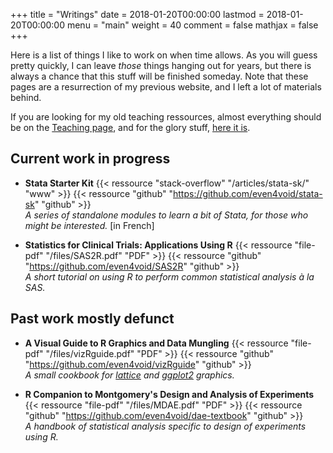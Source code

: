 +++
title = "Writings"
date = 2018-01-20T00:00:00
lastmod = 2018-01-20T00:00:00
menu = "main"
weight = 40
comment = false
mathjax = false
+++

Here is a list of things I like to work on when time allows. As you will guess pretty quickly, I can leave *those* things hanging out for years, but there is always a chance that this stuff will be finished someday. Note that these pages are a resurrection of my previous website, and I left a lot of materials behind. 

If you are looking for my old teaching ressources, almost everything should be on the [Teaching page](/teaching), and for the glory stuff, [here it is](/pubpwr).

## Current work in progress

- **Stata Starter Kit**
{{< ressource "stack-overflow" "/articles/stata-sk/" "www" >}}
{{< ressource "github" "https://github.com/even4void/stata-sk" "github" >}}    
*A series of standalone modules to learn a bit of Stata, for those who might be interested.* [in French]

- **Statistics for Clinical Trials: Applications Using R**
{{< ressource "file-pdf" "/files/SAS2R.pdf" "PDF" >}}
{{< ressource "github" "https://github.com/even4void/SAS2R" "github" >}}  
*A short tutorial on using R to perform common statistical analysis à la SAS.*
    
## Past work mostly defunct

- **A Visual Guide to R Graphics and Data Mungling**
{{< ressource "file-pdf" "/files/vizRguide.pdf" "PDF" >}}
{{< ressource "github" "https://github.com/even4void/vizRguide" "github" >}}  
*A small cookbook for [lattice](https://cran.r-project.org/package=lattice) and [ggplot2](https://cran.r-project.org/package=ggplot2) graphics.*

- **R Companion to Montgomery's Design and Analysis of Experiments**
{{< ressource "file-pdf" "/files/MDAE.pdf" "PDF" >}}
{{< ressource "github" "https://github.com/even4void/dae-textbook" "github" >}}  
*A handbook of statistical analysis specific to design of experiments using R.*

